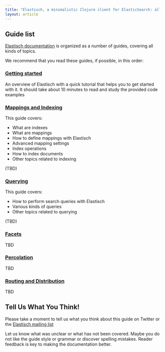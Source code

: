```yaml
---
title: "Elastisch, a minimalistic Clojure client for ElasticSearch: all documentation guides"
layout: article
---
```


## Guide list

[Elastisch documentation](https://github.com/clojurewerkz/elastisch.docs) is organized as a number of guides, covering all kinds of topics.

We recommend that you read these guides, if possible, in this order:


###  [Getting started](/articles/getting_started.html)

An overview of Elastisch with a quick tutorial that helps you to get started with it. It should take about
10 minutes to read and study the provided code examples


### [Mappings and Indexing](/articles/indexing.html)

This guide covers:

 * What are indexes
 * What are mappings
 * How to define mappings with Elastisch
 * Advanced mapping settings
 * Index operations
 * How to index documents
 * Other topics related to indexing

(TBD)


### [Querying](/articles/querying.html)

This guide covers:

 * How to perform search queries with Elastisch
 * Various kinds of queries
 * Other topics related to querying

(TBD)


### [Facets](/articles/facets.html)

TBD


### [Percolation](/articles/percolation.html)

TBD


### [Routing and Distribution](/articles/distribution.html)

TBD


## Tell Us What You Think!

Please take a moment to tell us what you think about this guide on Twitter or the [Elastisch mailing list](https://groups.google.com/forum/?fromgroups#!forum/clojure-elasticsearch)

Let us know what was unclear or what has not been covered. Maybe you do not like the guide style or grammar or discover spelling mistakes. Reader feedback is key to making the documentation better.

